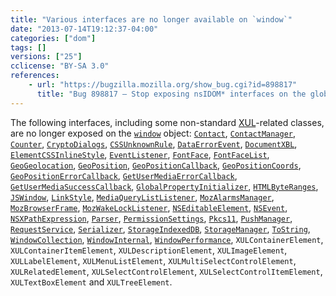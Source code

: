 ```yaml
---
title: "Various interfaces are no longer available on `window`"
date: "2013-07-14T19:12:37-04:00"
categories: ["dom"]
tags: []
versions: ["25"]
cclicense: "BY-SA 3.0"
references:
    - url: "https://bugzilla.mozilla.org/show_bug.cgi?id=898817"
      title: "Bug 898817 – Stop exposing nsIDOM* interfaces on the global automatically"
---
```

The following interfaces, including some non-standard [XUL](https://developer.mozilla.org/docs/XUL)-related classes, are no longer exposed on the [`window`](https://developer.mozilla.org/docs/Web/API/window) object: [`Contact`](https://developer.mozilla.org/docs/Web/API/Contact), [`ContactManager`](https://developer.mozilla.org/docs/Web/API/ContactManager), [`Counter`](https://developer.mozilla.org/docs/Web/API/Counter), [`CryptoDialogs`](https://developer.mozilla.org/docs/Web/API/CryptoDialogs), [`CSSUnknownRule`](https://developer.mozilla.org/docs/Web/API/CSSUnknownRule), [`DataErrorEvent`](https://developer.mozilla.org/docs/Web/API/DataErrorEvent), [`DocumentXBL`](https://developer.mozilla.org/docs/Web/API/DocumentXBL), [`ElementCSSInlineStyle`](https://developer.mozilla.org/docs/Web/API/ElementCSSInlineStyle), [`EventListener`](https://developer.mozilla.org/docs/Web/API/EventListener), [`FontFace`](https://developer.mozilla.org/docs/Web/API/FontFace), [`FontFaceList`](https://developer.mozilla.org/docs/Web/API/FontFaceList), [`GeoGeolocation`](https://developer.mozilla.org/docs/Web/API/GeoGeolocation), [`GeoPosition`](https://developer.mozilla.org/docs/Web/API/GeoPosition), [`GeoPositionCallback`](https://developer.mozilla.org/docs/Web/API/GeoPositionCallback), [`GeoPositionCoords`](https://developer.mozilla.org/docs/Web/API/GeoPositionCoords), [`GeoPositionErrorCallback`](https://developer.mozilla.org/docs/Web/API/GeoPositionErrorCallback), [`GetUserMediaErrorCallback`](https://developer.mozilla.org/docs/Web/API/GetUserMediaErrorCallback), [`GetUserMediaSuccessCallback`](https://developer.mozilla.org/docs/Web/API/GetUserMediaSuccessCallback), [`GlobalPropertyInitializer`](https://developer.mozilla.org/docs/Web/API/GlobalPropertyInitializer), [`HTMLByteRanges`](https://developer.mozilla.org/docs/Web/API/HTMLByteRanges), [`JSWindow`](https://developer.mozilla.org/docs/Web/API/JSWindow), [`LinkStyle`](https://developer.mozilla.org/docs/Web/API/LinkStyle), [`MediaQueryListListener`](https://developer.mozilla.org/docs/Web/API/MediaQueryListListener), [`MozAlarmsManager`](https://developer.mozilla.org/docs/Web/API/MozAlarmsManager), [`MozBrowserFrame`](https://developer.mozilla.org/docs/Web/API/MozBrowserFrame), [`MozWakeLockListener`](https://developer.mozilla.org/docs/Web/API/MozWakeLockListener), [`NSEditableElement`](https://developer.mozilla.org/docs/Web/API/NSEditableElement), [`NSEvent`](https://developer.mozilla.org/docs/Web/API/NSEvent), [`NSXPathExpression`](https://developer.mozilla.org/docs/Web/API/NSXPathExpression), [`Parser`](https://developer.mozilla.org/docs/Web/API/Parser), [`PermissionSettings`](https://developer.mozilla.org/docs/Web/API/PermissionSettings), [`Pkcs11`](https://developer.mozilla.org/docs/Web/API/Pkcs11), [`PushManager`](https://developer.mozilla.org/docs/Web/API/PushManager), [`RequestService`](https://developer.mozilla.org/docs/Web/API/RequestService), [`Serializer`](https://developer.mozilla.org/docs/Web/API/Serializer), [`StorageIndexedDB`](https://developer.mozilla.org/docs/Web/API/StorageIndexedDB), [`StorageManager`](https://developer.mozilla.org/docs/Web/API/StorageManager), [`ToString`](https://developer.mozilla.org/docs/Web/API/ToString), [`WindowCollection`](https://developer.mozilla.org/docs/Web/API/WindowCollection), [`WindowInternal`](https://developer.mozilla.org/docs/Web/API/WindowInternal), [`WindowPerformance`](https://developer.mozilla.org/docs/Web/API/WindowPerformance), `XULContainerElement`, `XULContainerItemElement`, `XULDescriptionElement`, `XULImageElement`, `XULLabelElement`, `XULMenuListElement`, `XULMultiSelectControlElement`, `XULRelatedElement`, `XULSelectControlElement`, `XULSelectControlItemElement`, `XULTextBoxElement` and `XULTreeElement`.
